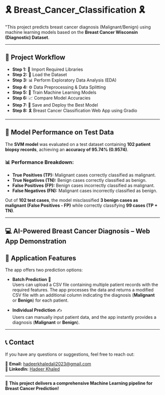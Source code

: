 # 🎗️ Breast_Cancer_Classification 🎗️
"This project predicts breast cancer diagnosis (Malignant/Benign) using machine learning models based on the **Breast Cancer Wisconsin (Diagnostic) Dataset**.

---

## 📑 Project Workflow
- **Step 1:** 📂 Import Required Libraries
- **Step 2:** 📂 Load the Dataset  
- **Step 3:** 📊 Perform Exploratory Data Analysis (EDA)  
- **Step 4:** ⚙️ Data Preprocessing  & Data Splitting  
- **Step 5:** 🤖 Train Machine Learning Models  
- **Step 6:** 📈 Compare Model Accuracies  
- **Step 7:** 💾 Save and Deploy the Best Model  
- **Step 8:** 🎗️ Breast Cancer Classification Web App using Gradio 

---
## 🔬 Model Performance on Test Data

The **SVM model** was evaluated on a test dataset containing **102 patient biopsy records**, achieving an **accuracy of 95.74% (0.9574)**.

### 📊 Performance Breakdown:
- **True Positives (TP):** Malignant cases correctly classified as malignant.  
- **True Negatives (TN):** Benign cases correctly classified as benign.  
- **False Positives (FP):** Benign cases incorrectly classified as malignant.  
- **False Negatives (FN):** Malignant cases incorrectly classified as benign.  

Out of **102 test cases**, the model misclassified **3 benign cases as malignant (False Positives - FP)** while correctly classifying **99 cases (TP + TN)**.

---
## 💻 AI-Powered Breast Cancer Diagnosis – Web App Demonstration

## 🔹 Application Features  

The app offers two prediction options:  

- **Batch Prediction** 📂  
  Users can upload a CSV file containing multiple patient records with the required features. The app processes the data and returns a modified CSV file with an additional column indicating the diagnosis (**Malignant** or **Benign**) for each patient.  

- **Individual Prediction** ✍️  
  Users can manually input patient data, and the app instantly provides a diagnosis (**Malignant** or **Benign**).  

---
## 📞 Contact  
If you have any questions or suggestions, feel free to reach out:  

📧 **Email:** hadeerkhaledali2023@gmail.com  
🔗 **LinkedIn:** [Hadeer Khaled](https://www.linkedin.com/in/hadeer-khaled-b18050210)  

---

🚀 **This project delivers a comprehensive Machine Learning pipeline for Breast Cancer Prediction!**  
